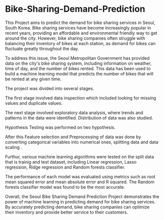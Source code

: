 # Bike-Sharing-Demand-Prediction

This Project aims to predict the demand for bike sharing services in Seoul, South Korea. Bike sharing services have become increasingly popular in recent years, providing an affordable and environmental friendly way to get around the city. However, bike sharing companies often struggle with balancing their inventory of bikes at each station, as demand for bikes can fluctuate greatly throughout the day.

To address this issue, the Seoul Metropolitan Government has provided data on the city's bike sharing system, including information on weather, time of day, and the number of bikes rented. This data has been used to build a machine learning model that predicts the number of bikes that will be rented at any given time.

The project was divided into several stages.

The first stage involved data inspection which included looking for missing values and duplicate values.

The next stage involved exploratory data analysis, where trends and patterns in the data were identified. Distribution of data was also studied.

Hypothesis Testing was performed on two hypothesis.

After this Feature selection and Preprocessing of data was done by converting categorical variables into numerical ones, splitting data and data scaling .

Furthur, various machine learning algorithms were tested on the split data that is trainig and test dataset, including Linear regression, Lasso regression, Ridge regression and Random forests classifier.

The performance of each model was evaluated using metrics such as root mean squared error and mean absolute error and R squared. The Random forests classifier model was found to be the most accurate.

Overall, the Seoul Bike Sharing Demand Prediction Project demonstrates the power of machine learning in predicting demand for bike sharing services. By accurately predicting demand, bike sharing companies can optimize their inventory and provide better service to their customers.
